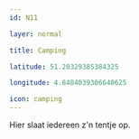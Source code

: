 ```yaml
---
id: N11

layer: normal

title: Camping

latitude: 51.20329385384325

longitude: 4.8484039306640625

icon: camping
---
```

Hier slaat iedereen z'n tentje op.

